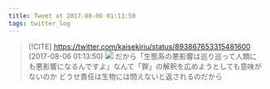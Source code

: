 ```yaml
---
title: Tweet at 2017-08-06 01:13:50
tags: twitter_log
---
```


> [!CITE] https://twitter.com/kaisekiriu/status/893867653315481600 (2017-08-06 01:13:50)
> ![](https://twitter.com/kaisekiriu/status/893867653315481600)
> だから「生態系の悪影響は巡り巡って人類にも悪影響になるんですよ」なんて「罪」の解釈を広めようとしても意味がないのか
> どうせ責任は生物には問えないと返されるのだから
